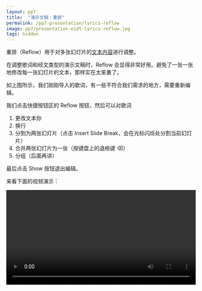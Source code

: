 ```yaml
---
layout: pp7
title:  "演示文稿：重排"
permalink: /pp7-presentation/lyrics-reflow
image: pp7/presentation-eidt-lyrics-reflow.jpg
tags: hidden
---
```


重排（Reflow）用于对多张幻灯片的<u>文本内容</u>进行调整。

在调整歌词和经文类型的演示文稿时，Reflow 会显得非常好用。避免了一张一张地修改每一张幻灯片的文本，那样实在太笨重了。

如上图所示，我们刚刚导入的歌词，有一些不符合我们需求的地方，需要重新编辑。

我们点击快捷按钮区的 Reflow 按钮，然后可以对歌词

1.  更改文本你
1.  换行
2.  分割为两张幻灯片（点击 Insert Slide Break，会在光标闪烁处分割当前幻灯片）
2.  合并两张幻灯片为一张（按键盘上的退格键 ⌫）
3.  分组（后面再讲）

最后点击 Show 按钮退出编辑。

来看下面的视频演示：

<video width="100%" controls>
  <source src="{{ site.baseurl }}/videos/presentation-edit-lyrics-import-reflow.mp4" type="video/mp4">
</video>

